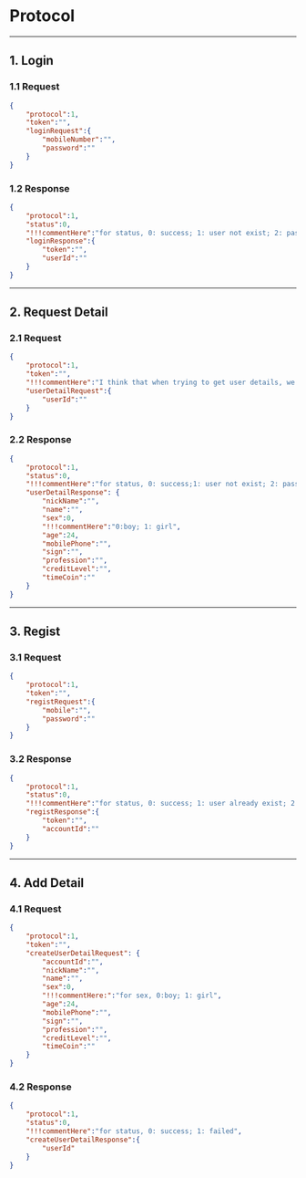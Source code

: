 # Protocol

---

## 1. Login
### 1.1 Request
``` json
{
	"protocol":1,
	"token":"",
	"loginRequest":{
		"mobileNumber":"",
		"password":""
	}
}
```

### 1.2 Response
``` json
{
	"protocol":1,
	"status":0,
	"!!!commentHere":"for status, 0: success; 1: user not exist; 2: password error; 3: other",
	"loginResponse":{
		"token":"",
		"userId":""
	}
}
```

---

## 2. Request Detail
### 2.1 Request
``` json
{
	"protocol":1,
	"token":"",
	"!!!commentHere":"I think that when trying to get user details, we need to identify user as well.",
	"userDetailRequest":{
		"userId":""
	}
}
```

### 2.2 Response
``` json
{
	"protocol":1,
	"status":0,
	"!!!commentHere":"for status, 0: success;1: user not exist; 2: password error; 3: other",
	"userDetailResponse": {
		"nickName":"",
		"name":"",
		"sex":0,
		"!!!commentHere":"0:boy; 1: girl",
		"age":24,
		"mobilePhone":"",
		"sign":"",
		"profession":"",
		"creditLevel":"",
		"timeCoin":""
	}
}
```

---

## 3. Regist
### 3.1 Request
``` json
{
	"protocol":1,
	"token":"",
	"registRequest":{
		"mobile":"",
		"password":""
	}
}
```

### 3.2 Response
``` json
{
	"protocol":1,
	"status":0,
	"!!!commentHere":"for status, 0: success; 1: user already exist; 2: failed",
	"registResponse":{
		"token":"",
		"accountId":""
	}
}
```

---

## 4. Add Detail
### 4.1 Request
``` json
{
	"protocol":1,
	"token":"",
	"createUserDetailRequest": {
		"accountId":"",
		"nickName":"",
		"name":"",
		"sex":0,
		"!!!commentHere:":"for sex, 0:boy; 1: girl",
		"age":24,
		"mobilePhone":"",
		"sign":"",
		"profession":"",
		"creditLevel":"",
		"timeCoin":""
	}
}
```

### 4.2 Response
``` json
{
	"protocol":1,
	"status":0,
	"!!!commentHere":"for status, 0: success; 1: failed",
	"createUserDetailResponse":{
		"userId"
	}
}
```